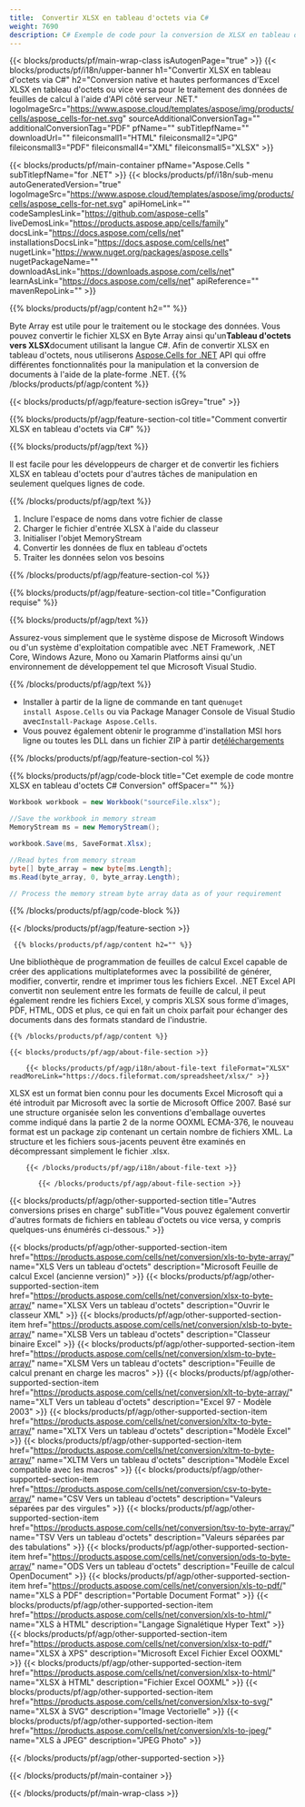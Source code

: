 ```yaml
---
title:  Convertir XLSX en tableau d'octets via C#
weight: 7690
description: C# Exemple de code pour la conversion de XLSX en tableau d'octets. Utilisez ce code pour la conversion Excel XLSX en tableau d'octets dans VB.NET, Asp.NET ou toute application basée sur .NET.
---
```

{{< blocks/products/pf/main-wrap-class isAutogenPage="true" >}}
{{< blocks/products/pf/i18n/upper-banner h1="Convertir XLSX en tableau d\'octets via C#" h2="Conversion native et hautes performances d\'Excel XLSX en tableau d\'octets ou vice versa pour le traitement des données de feuilles de calcul à l\'aide d\'API côté serveur .NET." logoImageSrc="https://www.aspose.cloud/templates/aspose/img/products/cells/aspose_cells-for-net.svg" sourceAdditionalConversionTag="" additionalConversionTag="PDF" pfName="" subTitlepfName="" downloadUrl="" fileiconsmall1="HTML" fileiconsmall2="JPG" fileiconsmall3="PDF" fileiconsmall4="XML" fileiconsmall5="XLSX" >}}

{{< blocks/products/pf/main-container pfName="Aspose.Cells " subTitlepfName="for .NET" >}}
{{< blocks/products/pf/i18n/sub-menu autoGeneratedVersion="true" logoImageSrc="https://www.aspose.cloud/templates/aspose/img/products/cells/aspose_cells-for-net.svg" apiHomeLink="" codeSamplesLink="https://github.com/aspose-cells" liveDemosLink="https://products.aspose.app/cells/family" docsLink="https://docs.aspose.com/cells/net" installationsDocsLink="https://docs.aspose.com/cells/net" nugetLink="https://www.nuget.org/packages/aspose.cells" nugetPackageName="" downloadAsLink="https://downloads.aspose.com/cells/net" learnAsLink="https://docs.aspose.com/cells/net" apiReference="" mavenRepoLink="" >}}

{{% blocks/products/pf/agp/content h2="" %}}

 Byte Array est utile pour le traitement ou le stockage des données. Vous pouvez convertir le fichier XLSX en Byte Array ainsi qu'un**Tableau d'octets vers XLSX**document utilisant la langue C#. Afin de convertir XLSX en tableau d'octets, nous utiliserons
 [Aspose.Cells for .NET](https://products.aspose.com/cells/net) 
 API qui offre différentes fonctionnalités pour la manipulation et la conversion de documents à l'aide de la plate-forme .NET.
{{% /blocks/products/pf/agp/content %}}

{{< blocks/products/pf/agp/feature-section isGrey="true" >}}

{{% blocks/products/pf/agp/feature-section-col title="Comment convertir XLSX en tableau d\'octets via C#" %}}

{{% blocks/products/pf/agp/text %}}

 Il est facile pour les développeurs de charger et de convertir les fichiers XLSX en tableau d'octets pour d'autres tâches de manipulation en seulement quelques lignes de code.

{{% /blocks/products/pf/agp/text %}}

1.  Inclure l'espace de noms dans votre fichier de classe
1.  Charger le fichier d'entrée XLSX à l'aide du classeur
1.  Initialiser l'objet MemoryStream
1.  Convertir les données de flux en tableau d'octets
1.  Traiter les données selon vos besoins

{{% /blocks/products/pf/agp/feature-section-col %}}

{{% blocks/products/pf/agp/feature-section-col title="Configuration requise" %}}

{{% blocks/products/pf/agp/text %}}

 Assurez-vous simplement que le système dispose de Microsoft Windows ou d'un système d'exploitation compatible avec .NET Framework, .NET Core, Windows Azure, Mono ou Xamarin Platforms ainsi qu'un environnement de développement tel que Microsoft Visual Studio.

{{% /blocks/products/pf/agp/text %}}

-  Installer à partir de la ligne de commande en tant que<code>nuget install Aspose.Cells</code> ou via Package Manager Console de Visual Studio avec<code>Install-Package Aspose.Cells</code>.
-  Vous pouvez également obtenir le programme d'installation MSI hors ligne ou toutes les DLL dans un fichier ZIP à partir de<a href="https://downloads.aspose.com/cells/net">téléchargements</a>

{{% /blocks/products/pf/agp/feature-section-col %}}

{{% blocks/products/pf/agp/code-block title="Cet exemple de code montre XLSX en tableau d\'octets C# Conversion" offSpacer="" %}}

```cs
Workbook workbook = new Workbook("sourceFile.xlsx");

//Save the workbook in memory stream
MemoryStream ms = new MemoryStream();

workbook.Save(ms, SaveFormat.Xlsx);

//Read bytes from memory stream
byte[] byte_array = new byte[ms.Length];
ms.Read(byte_array, 0, byte_array.Length);

// Process the memory stream byte array data as of your requirement 

```

{{% /blocks/products/pf/agp/code-block %}}

{{< /blocks/products/pf/agp/feature-section >}}

<!-- aboutfile Starts -->
      
     {{% blocks/products/pf/agp/content h2="" %}}

Une bibliothèque de programmation de feuilles de calcul Excel capable de créer des applications multiplateformes avec la possibilité de générer, modifier, convertir, rendre et imprimer tous les fichiers Excel. .NET Excel API convertit non seulement entre les formats de feuille de calcul, il peut également rendre les fichiers Excel, y compris XLSX sous forme d'images, PDF, HTML, ODS et plus, ce qui en fait un choix parfait pour échanger des documents dans des formats standard de l'industrie.



    {{% /blocks/products/pf/agp/content %}}

    {{< blocks/products/pf/agp/about-file-section >}}

        {{< blocks/products/pf/agp/i18n/about-file-text fileFormat="XLSX" readMoreLink="https://docs.fileformat.com/spreadsheet/xlsx/" >}}
XLSX est un format bien connu pour les documents Excel Microsoft qui a été introduit par Microsoft avec la sortie de Microsoft Office 2007. Basé sur une structure organisée selon les conventions d'emballage ouvertes comme indiqué dans la partie 2 de la norme OOXML ECMA-376, le nouveau format est un package zip contenant un certain nombre de fichiers XML. La structure et les fichiers sous-jacents peuvent être examinés en décompressant simplement le fichier .xlsx.

        {{< /blocks/products/pf/agp/i18n/about-file-text >}}

           {{< /blocks/products/pf/agp/about-file-section >}}

<!-- aboutfile Ends -->

{{< blocks/products/pf/agp/other-supported-section title="Autres conversions prises en charge" subTitle="Vous pouvez également convertir d\'autres formats de fichiers en tableau d\'octets ou vice versa, y compris quelques-uns énumérés ci-dessous." >}}

{{< blocks/products/pf/agp/other-supported-section-item href="https://products.aspose.com/cells/net/conversion/xls-to-byte-array/" name="XLS Vers un tableau d\'octets" description="Microsoft Feuille de calcul Excel (ancienne version)" >}} {{< blocks/products/pf/agp/other-supported-section-item href="https://products.aspose.com/cells/net/conversion/xlsx-to-byte-array/" name="XLSX Vers un tableau d\'octets" description="Ouvrir le classeur XML" >}} {{< blocks/products/pf/agp/other-supported-section-item href="https://products.aspose.com/cells/net/conversion/xlsb-to-byte-array/" name="XLSB Vers un tableau d\'octets" description="Classeur binaire Excel" >}} {{< blocks/products/pf/agp/other-supported-section-item href="https://products.aspose.com/cells/net/conversion/xlsm-to-byte-array/" name="XLSM Vers un tableau d\'octets" description="Feuille de calcul prenant en charge les macros" >}} {{< blocks/products/pf/agp/other-supported-section-item href="https://products.aspose.com/cells/net/conversion/xlt-to-byte-array/" name="XLT Vers un tableau d\'octets" description="Excel 97 - Modèle 2003" >}} {{< blocks/products/pf/agp/other-supported-section-item href="https://products.aspose.com/cells/net/conversion/xltx-to-byte-array/" name="XLTX Vers un tableau d\'octets" description="Modèle Excel" >}} {{< blocks/products/pf/agp/other-supported-section-item href="https://products.aspose.com/cells/net/conversion/xltm-to-byte-array/" name="XLTM Vers un tableau d\'octets" description="Modèle Excel compatible avec les macros" >}} {{< blocks/products/pf/agp/other-supported-section-item href="https://products.aspose.com/cells/net/conversion/csv-to-byte-array/" name="CSV Vers un tableau d\'octets" description="Valeurs séparées par des virgules" >}} {{< blocks/products/pf/agp/other-supported-section-item href="https://products.aspose.com/cells/net/conversion/tsv-to-byte-array/" name="TSV Vers un tableau d\'octets" description="Valeurs séparées par des tabulations" >}} {{< blocks/products/pf/agp/other-supported-section-item href="https://products.aspose.com/cells/net/conversion/ods-to-byte-array/" name="ODS Vers un tableau d\'octets" description="Feuille de calcul OpenDocument" >}} {{< blocks/products/pf/agp/other-supported-section-item href="https://products.aspose.com/cells/net/conversion/xls-to-pdf/" name="XLS à PDF" description="Portable Document Format" >}} {{< blocks/products/pf/agp/other-supported-section-item href="https://products.aspose.com/cells/net/conversion/xls-to-html/" name="XLS à HTML" description="Langage Signalétique Hyper Text" >}} {{< blocks/products/pf/agp/other-supported-section-item href="https://products.aspose.com/cells/net/conversion/xlsx-to-pdf/" name="XLSX à XPS" description="Microsoft Excel Fichier Excel OOXML" >}} {{< blocks/products/pf/agp/other-supported-section-item href="https://products.aspose.com/cells/net/conversion/xlsx-to-html/" name="XLSX à HTML" description="Fichier Excel OOXML" >}} {{< blocks/products/pf/agp/other-supported-section-item href="https://products.aspose.com/cells/net/conversion/xlsx-to-svg/" name="XLSX à SVG" description="Image Vectorielle" >}} {{< blocks/products/pf/agp/other-supported-section-item href="https://products.aspose.com/cells/net/conversion/xls-to-jpeg/" name="XLS à JPEG" description="JPEG Photo" >}} 

{{< /blocks/products/pf/agp/other-supported-section >}}

{{< /blocks/products/pf/main-container >}}
    
{{< /blocks/products/pf/main-wrap-class >}}
